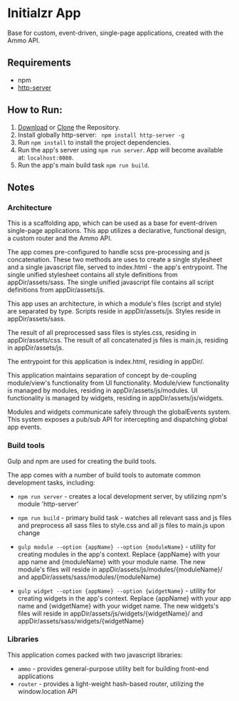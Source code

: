 # Initialzr App

Base for custom, event-driven, single-page applications, created with the Ammo API.

## Requirements
* npm
* [http-server](https://www.npmjs.com/package/http-server)

## How to Run:

1. [Download](https://github.com/nevendyulgerov/initialzr-app/archive/master.zip) or [Clone](https://github.com/nevendyulgerov/initialzr-app.git) the Repository.
2. Install globally http-server: ` npm install http-server -g`
3. Run `npm install` to install the project dependencies.
4. Run the app's server using `npm run server`. App will become available at: `localhost:8080`.
5. Run the app's main build task `npm run build`.

## Notes

### Architecture

This is a scaffolding app, which can be used as a base for event-driven single-page applications. This app utilizes a declarative, functional design, a custom router and the Ammo API.

The app comes pre-configured to handle scss pre-processing and js concatenation. These two methods are uses to create a single stylesheet and a single javascript file, served to index.html - the app's entrypoint. The single unified stylesheet contains all style definitions from appDir/assets/sass. The single unified javascript file contains all script definitions from appDir/assets/js.

This app uses an architecture, in which a module's files (script and style) are separated by type. Scripts reside in appDir/assets/js. Styles reside in appDir/assets/sass.

The result of all preprocessed sass files is styles.css, residing in appDir/assets/css. The result of all concatenated js files is main.js, residing in appDir/assets/js.

The entrypoint for this application is index.html, residing in appDir/.

This application maintains separation of concept by de-coupling module/view's functionality from UI functionality. Module/view functionality is managed by modules, residing in appDir/assets/js/modules. UI functionality is managed by widgets, residing in appDir/assets/js/widgets.

Modules and widgets communicate safely through the globalEvents system. This system exposes a pub/sub API for intercepting and dispatching global app events.

### Build tools

Gulp and npm are used for creating the build tools.

The app comes with a number of build tools to automate common development tasks, including:

- `npm run server` - creates a local development server, by utilizing npm's module 'http-server'

- `npm run build` - primary build task - watches all relevant sass and js files and preprocess all sass files to style.css and all js files to main.js upon change

- `gulp module --option {appName} --option {moduleName}` - utility for creating modules in the app's context. Replace {appName} with your app name and {moduleName} with your module name. The new module's files will reside in appDir/assets/js/modules/{moduleName}/ and appDir/assets/sass/modules/{moduleName}

- `gulp widget --option {appName} --option {widgetName}` - utility for creating widgets in the app's context. Replace {appName} with your app name and {widgetName} with your widget name. The new widgets's files will reside in appDir/assets/js/widgets/{widgetName}/ and appDir/assets/sass/widgets/{widgetName}

### Libraries

This application comes packed with two javascript libraries:

 - `ammo` - provides general-purpose utility belt for building front-end applications
 - `router` - provides a light-weight hash-based router, utilizing the window.location API
